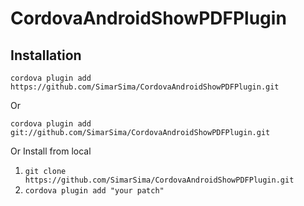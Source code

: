 # CordovaAndroidShowPDFPlugin
## Installation

```shell 
cordova plugin add https://github.com/SimarSima/CordovaAndroidShowPDFPlugin.git 
```
Or
```shell
cordova plugin add git://github.com/SimarSima/CordovaAndroidShowPDFPlugin.git 
```
Or
Install from local
1. ```git clone https://github.com/SimarSima/CordovaAndroidShowPDFPlugin.git```
2. ```cordova plugin add "your patch"```
